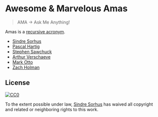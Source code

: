# Awesome & Marvelous Amas

> AMA → Ask Me Anything!

Amas is a [recursive acronym](https://en.wikipedia.org/wiki/Recursive_acronym).

- [Sindre Sorhus](https://github.com/sindresorhus/ama)
- [Pascal Hartig](https://github.com/passy/ama)
- [Stephen Sawchuck](https://github.com/stephenplusplus/ama)
- [Arthur Verschaeve](https://github.com/arthurvr/ama)
- [Mark Otto](https://github.com/mdo/ama)
- [Zach Holman](https://github.com/holman/feedback)


## License

[![CC0](http://i.creativecommons.org/p/zero/1.0/88x31.png)](http://creativecommons.org/publicdomain/zero/1.0/)

To the extent possible under law, [Sindre Sorhus](http://sindresorhus.com) has waived all copyright and related or neighboring rights to this work.
